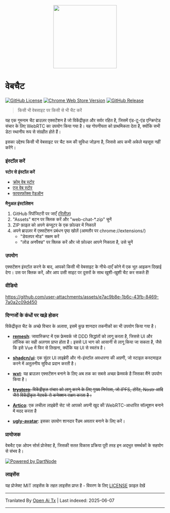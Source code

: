<p align="center">
  <img src="https://github.com/molvqingtai/WebChat/blob/master/public/logo.png" width="200px"/>
</p>

# वेबचैट

[![GitHub License](https://img.shields.io/github/license/molvqingtai/WebChat)](https://github.com/molvqingtai/WebChat/blob/master/LICENSE) [![Chrome Web Store Version](https://img.shields.io/chrome-web-store/v/cpaedhbidlpnbdfegakhiamfpndhjpgf)](https://chromewebstore.google.com/detail/webchat/cpaedhbidlpnbdfegakhiamfpndhjpgf) [![GitHub Release](https://img.shields.io/github/v/release/molvqingtai/WebChat)](https://github.com/molvqingtai/WebChat/releases)

> किसी भी वेबसाइट पर किसी से भी चैट करें

यह एक गुमनाम चैट ब्राउज़र एक्सटेंशन है जो विकेंद्रीकृत और सर्वर रहित है, जिसमें एंड-टू-एंड एन्क्रिप्टेड संचार के लिए WebRTC का उपयोग किया गया है। यह गोपनीयता को प्राथमिकता देता है, क्योंकि सभी डेटा स्थानीय रूप से संग्रहीत होते हैं।

इसका उद्देश्य किसी भी वेबसाइट पर चैट रूम की सुविधा जोड़ना है, जिससे आप कभी अकेले महसूस नहीं करेंगे।

### इंस्टॉल करें

**स्टोर से इंस्टॉल करें**

- [क्रोम वेब स्टोर](https://chromewebstore.google.com/detail/webchat/cpaedhbidlpnbdfegakhiamfpndhjpgf)
- [एज वेब स्टोर](https://microsoftedge.microsoft.com/addons/detail/mmfdplbomjjlgdffecapcpgjmhfhmiob)
- [फायरफॉक्स ऐडऑन](https://addons.mozilla.org/firefox/addon/webchat/)

**मैनुअल इंस्टॉलेशन**

1. GitHub रिपॉजिटरी पर जाएँ ([रिलीज़](https://github.com/molvqingtai/WebChat/releases))
2. "Assets" बटन पर क्लिक करें और "web-chat-*.zip" चुनें
3. ZIP फ़ाइल को अपने कंप्यूटर के एक फ़ोल्डर में निकालें
4. अपने ब्राउज़र में एक्सटेंशन प्रबंधन पृष्ठ खोलें (आमतौर पर chrome://extensions/)
   - "डेवलपर मोड" सक्षम करें
   - "लोड अनपैक्ड" पर क्लिक करें और जो फ़ोल्डर आपने निकाला है, उसे चुनें

### उपयोग

एक्सटेंशन इंस्टॉल करने के बाद, आपको किसी भी वेबसाइट के नीचे-दाएँ कोने में एक भूत आइकन दिखाई देगा। उस पर क्लिक करें, और आप उसी साइट पर दूसरों के साथ खुशी-खुशी चैट कर सकते हैं!

### वीडियो

https://github.com/user-attachments/assets/e7ac9b8e-1b6c-43fb-8469-7a0a2c09d450

### दिग्गजों के कंधों पर खड़े होकर

विकेंद्रीकृत चैट के अच्छे विचार के अलावा, इसमें कुछ शानदार तकनीकों का भी उपयोग किया गया है।

- **[remesh](https://github.com/remesh-js/remesh)**: जावास्क्रिप्ट में एक फ्रेमवर्क जो DDD सिद्धांतों को लागू करता है, जिससे UI और लॉजिक का सही अलगाव प्राप्त होता है। इससे UI भाग को आसानी से लागू किया जा सकता है, जैसे कि इसे Vue में फिर से लिखना, क्योंकि यह UI से स्वतंत्र है।

- **[shadcn/ui](https://ui.shadcn.com/)**: एक सुंदर UI लाइब्रेरी और नो-इंस्टॉल अवधारणा की अग्रणी, जो स्टाइल कस्टमाइज़ करने में अतुलनीय सुविधा प्रदान करती है।

- **[wxt](https://wxt.dev/)**: यह ब्राउज़र एक्सटेंशन बनाने के लिए अब तक का सबसे अच्छा फ्रेमवर्क है जिसका मैंने उपयोग किया है।

- ~~**[trystero](https://github.com/dmotz/trystero)**: विकेंद्रीकृत संचार को लागू करने के लिए मुख्य निर्भरता, जो IPFS, टोरेंट, Nostr आदि जैसे विकेंद्रीकृत नेटवर्क से कनेक्शन सक्षम करता है।~~
- **[Artico](https://github.com/matallui/artico)**: एक लचीला लाइब्रेरी सेट जो आपको अपनी खुद की WebRTC-आधारित सॉल्यूशन बनाने में मदद करता है

- **[ugly-avatar](https://github.com/txstc55/ugly-avatar)**: इसका उपयोग शानदार रैंडम अवतार बनाने के लिए करें।

### प्रायोजक

वेबचैट एक ओपन सोर्स प्रोजेक्ट है, जिसकी सतत विकास प्रक्रिया पूरी तरह इन अद्भुत समर्थकों के सहयोग से संभव है।

[![Powered by DartNode](https://dartnode.com/branding/DN-Open-Source-sm.png)](https://dartnode.com "Powered by DartNode - Free VPS for Open Source")

### लाइसेंस

यह प्रोजेक्ट MIT लाइसेंस के तहत लाइसेंस प्राप्त है - विवरण के लिए [LICENSE](https://github.com/molvqingtai/WebChat/blob/master/LICENSE) फ़ाइल देखें

---

Tranlated By [Open Ai Tx](https://github.com/OpenAiTx/OpenAiTx) | Last indexed: 2025-06-07

---